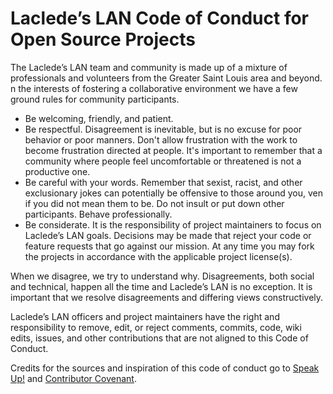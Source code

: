 # Laclede’s LAN Code of Conduct for Open Source Projects

The Laclede’s LAN team and community is made up of a mixture of professionals and volunteers from the Greater Saint Louis area and beyond.
n the interests of fostering a collaborative environment we have a few ground rules for community participants.

* Be welcoming, friendly, and patient.
* Be respectful. Disagreement is inevitable, but is no excuse for poor behavior or poor manners. Don't allow frustration with the work to
become frustration directed at people. It's important to remember that a community where people feel uncomfortable or threatened is not a
productive one.
* Be careful with your words. Remember that sexist, racist, and other exclusionary jokes can potentially be offensive to those around you,
ven if you did not mean them to be. Do not insult or put down other participants. Behave professionally.
* Be considerate. It is the responsibility of project maintainers to focus on Laclede’s LAN goals. Decisions may be made that reject your
code or feature requests that go against our mission. At any time you may fork the projects in accordance with the applicable project
license(s).

When we disagree, we try to understand why. Disagreements, both social and technical, happen all the time and Laclede’s LAN is no exception.
It is important that we resolve disagreements and differing views constructively.

Laclede’s LAN officers and project maintainers have the right and responsibility to remove, edit, or reject comments, commits, code, wiki
edits, issues, and other contributions that are not aligned to this Code of Conduct.

Credits for the sources and inspiration of this code of conduct go to [Speak
Up!](https://web.archive.org/web/20141109123859/http://speakup.io/coc.html) and [Contributor Covenant](https://archive.fo/ocyAN).
